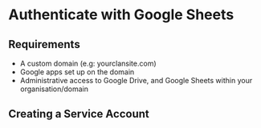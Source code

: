 # Authenticate with Google Sheets

## Requirements

* A custom domain \(e.g: yourclansite.com\)
* Google apps set up on the domain
* Administrative access to Google Drive, and Google Sheets within your organisation/domain

## Creating a Service Account

